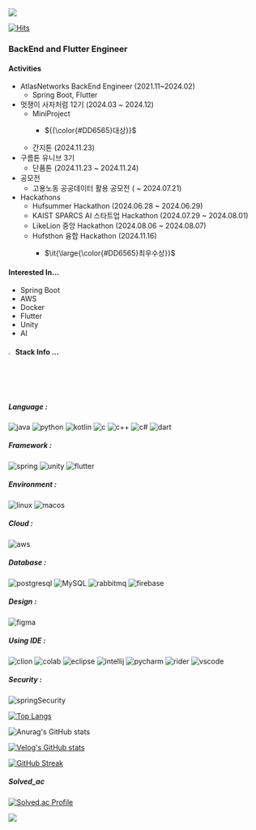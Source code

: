 <img src="https://capsule-render.vercel.app/api?type=waving&color=BDBDC8&height=150&section=header" />

[![Hits](https://hits.seeyoufarm.com/api/count/incr/badge.svg?url=https%3A%2F%2Fgithub.com%2FHyunWoo9930%2Fhit-counter&count_bg=%2379C83D&title_bg=%23555555&icon=&icon_color=%23E7E7E7&title=hits&edge_flat=false)](https://hits.seeyoufarm.com)
### BackEnd and Flutter Engineer

#### Activities
- AtlasNetworks BackEnd Engineer (2021.11~2024.02)
  - Spring Boot, Flutter
- 멋쟁이 사자처럼 12기 (2024.03 ~ 2024.12)
  - MiniProject
    - <p>${{\color{#DD6565}대상}}$</p>
  - 간지톤 (2024.11.23)
- 구름톤 유니브 3기
  - 단품톤 (2024.11.23 ~ 2024.11.24)
- 공모전
  - 고용노동 공공데이터 활용 공모전 ( ~ 2024.07.21)
- Hackathons
  - Hufsummer Hackathon (2024.06.28 ~ 2024.06.29)
  - KAIST SPARCS AI 스타트업 Hackathon (2024.07.29 ~ 2024.08.01)
  - LikeLion 중앙 Hackathon (2024.08.06 ~ 2024.08.07)
  - Hufsthon 융합 Hackathon (2024.11.16)
    - <p>$\it{\large{\color{#DD6565}최우수상}}$</p>

#### Interested In...
- Spring Boot
- AWS
- Docker
- Flutter
- Unity
- AI

#### <img src="https://raw.githubusercontent.com/Tarikul-Islam-Anik/Animated-Fluent-Emojis/master/Emojis/Hand%20gestures/Eyes.png" alt="Eyes" width="2%" /> Stack Info ... 

##### Language : 
![java](https://img.shields.io/badge/Java-ED8B00?style=for-the-badge&logo=openjdk&logoColor=white) 
![python](https://img.shields.io/badge/Python-14354C?style=for-the-badge&logo=python&logoColor=white) 
![kotlin](https://img.shields.io/badge/Kotlin-0095D5?&style=for-the-badge&logo=kotlin&logoColor=white) 
![c](https://img.shields.io/badge/C-00599C?style=for-the-badge&logo=c&logoColor=white) 
![c++](https://img.shields.io/badge/C%2B%2B-00599C?style=for-the-badge&logo=c%2B%2B&logoColor=white)
![c#](https://img.shields.io/badge/C%23-239120?style=for-the-badge&logo=c-sharp&logoColor=white)
![dart](https://img.shields.io/badge/Dart-0175C2?style=for-the-badge&logo=dart&logoColor=white)

##### Framework : 
![spring](https://img.shields.io/badge/Spring-6DB33F?style=for-the-badge&logo=spring&logoColor=white) 
![unity](https://img.shields.io/badge/Unity-100000?style=for-the-badge&logo=unity&logoColor=white)
![flutter](https://img.shields.io/badge/Flutter-02569B?style=for-the-badge&logo=flutter&logoColor=white)

##### Environment : 
![linux](https://img.shields.io/badge/Linux-FCC624?style=for-the-badge&logo=linux&logoColor=black)
![macos](https://img.shields.io/badge/mac%20os-000000?style=for-the-badge&logo=apple&logoColor=white)

##### Cloud : 
![aws](https://img.shields.io/badge/Amazon_AWS-FF9900?style=for-the-badge&logo=amazonaws&logoColor=white)

##### Database : 
![postgresql](https://img.shields.io/badge/PostgreSQL-316192?style=for-the-badge&logo=postgresql&logoColor=white)
![MySQL](https://img.shields.io/badge/mysql-%2300f.svg?style=for-the-badge&logo=mysql&logoColor=white) 
![rabbitmq](https://img.shields.io/badge/rabbitmq-%23FF6600.svg?&style=for-the-badge&logo=rabbitmq&logoColor=white)
![firebase](https://img.shields.io/badge/Firebase-039BE5?style=for-the-badge&logo=Firebase&logoColor=white)

##### Design :
![figma](https://img.shields.io/badge/Figma-F24E1E?style=for-the-badge&logo=figma&logoColor=white)

##### Using IDE : 
![clion](https://img.shields.io/badge/CLion-000000?style=for-the-badge&logo=clion&logoColor=white)
![colab](https://img.shields.io/badge/Colab-F9AB00?style=for-the-badge&logo=googlecolab&color=525252)
![eclipse](https://img.shields.io/badge/Eclipse-2C2255?style=for-the-badge&logo=eclipse&logoColor=white)
![intellij](https://img.shields.io/badge/IntelliJ_IDEA-000000.svg?style=for-the-badge&logo=intellij-idea&logoColor=white)
![pycharm](https://img.shields.io/badge/PyCharm-000000.svg?&style=for-the-badge&logo=PyCharm&logoColor=white)
![rider](https://img.shields.io/badge/Rider-000000?style=for-the-badge&logo=Rider&logoColor=white)
![vscode](https://img.shields.io/badge/Visual_Studio_Code-0078D4?style=for-the-badge&logo=visual%20studio%20code&logoColor=white)

##### Security : 
![springSecurity](https://img.shields.io/badge/Spring_Security-6DB33F?style=for-the-badge&logo=Spring-Security&logoColor=white)



[![Top Langs](https://github-readme-stats.vercel.app/api/top-langs/?username=HyunWoo9930)](https://github.com/anuraghazra/github-readme-stats)

![Anurag's GitHub stats](https://github-readme-stats.vercel.app/api?username=HyunWoo9930&hide=contribs,prs&show_icons=true&theme=graywhite)

[![Velog's GitHub stats](https://velog-readme-stats.vercel.app/api?name=ohw9930)](https://velog.io/@ohw9930/posts)

[![GitHub Streak](https://streak-stats.demolab.com?user=HyunWoo9930&theme=whatsapp-light&hide_border=true&date_format=%5BY%20%5DM%20j&mode=weekly)](https://git.io/streak-stats)




##### Solved_ac
[![Solved.ac Profile](http://mazassumnida.wtf/api/v2/generate_badge?boj=ohw9930)](https://solved.ac/ohw9930/)


<img src="https://capsule-render.vercel.app/api?type=waving&color=BDBDC8&height=150&section=footer" />

